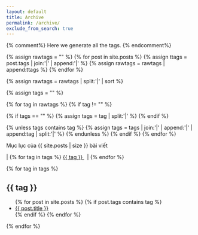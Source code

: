 ```yaml
---
layout: default
title: Archive
permalink: /archive/
exclude_from_search: true
---
```


{% comment%}
Here we generate all the tags.
{% endcomment%}

{% assign rawtags = "" %}
{% for post in site.posts %}
{% assign ttags = post.tags | join:'|' | append:'|' %}
{% assign rawtags = rawtags | append:ttags %}
{% endfor %}

{% assign rawtags = rawtags | split:'|' | sort %}

{% assign tags = "" %}

{% for tag in rawtags %}
{% if tag != "" %}

{% if tags == "" %}
{% assign tags = tag | split:'|' %}
{% endif %}

{% unless tags contains tag %}
{% assign tags = tags | join:'|' | append:'|' | append:tag | split:'|' %}
{% endunless %}
{% endif %}
{% endfor %}

Mục lục của {{ site.posts | size }} bài viết
<div class="posts">
<p>|
{% for tag in tags %}
<a href="#{{ tag | slugify }}" class="codinfox-tag-mark"> {{ tag }} </a> &nbsp;&nbsp;|
{% endfor %}

{% for tag in tags %}
<h2 id="{{ tag | slugify }}">{{ tag }}</h2>
<ul class="codinfox-category-list">
  {% for post in site.posts %}
  {% if post.tags contains tag %}
  <li>
      <a href="{{ site.baseurl }}{{ post.url }}">
        {{ post.title }}
       </a>
  </li>
  {% endif %}
  {% endfor %}
</ul>
{% endfor %}
